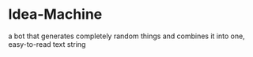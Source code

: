 # Idea-Machine
a bot that generates completely random things and combines it into one, easy-to-read text string
